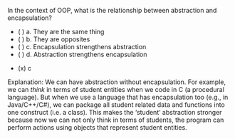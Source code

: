 <panel header="{{ icon_Q_A }} In the context of OOP, what is the relationship between abstraction and encapsulation?">

<panel header="%%Prerequisites%%" expandable expanded>
  <panel src="../../objects/encapsulation/unit-inElsewhere-asFlat.md" boilerplate header="OOP: Objects: Encapsulation" />
  <panel src="../../objects/abstraction/unit-inElsewhere-asFlat.md" boilerplate header="OOP: Objects: Abstraction" />
</panel>

<p/>

<question>
In the context of OOP, what is the relationship between abstraction and encapsulation?

- ( ) a. They are the same thing
- ( ) b. They are opposites
- ( ) c. Encapsulation strengthens abstraction
- ( ) d. Abstraction strengthens encapsulation


<div slot="answer">

- (x) c

Explanation: We can have abstraction without encapsulation. For example, we can *think* in terms of student entities when we code in C (a procedural language). But when we use a language that has encapsulation too (e.g., in Java/C++/C#), we can package all student related data and functions into one construct (i.e. a class). This makes the ‘student’ abstraction stronger because now we can not only think in terms of students, the program can perform actions using objects that represent student entities.

</div>
</question>
</panel>
